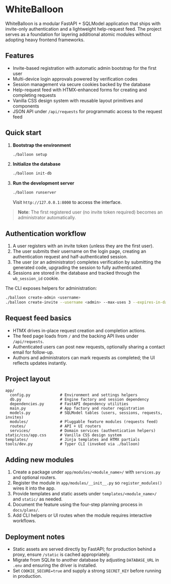 # WhiteBalloon

WhiteBalloon is a modular FastAPI + SQLModel application that ships with invite-only authentication and a lightweight help-request feed. The project serves as a foundation for layering additional atomic modules without adopting heavy frontend frameworks.

## Features
- Invite-based registration with automatic admin bootstrap for the first user
- Multi-device login approvals powered by verification codes
- Session management via secure cookies backed by the database
- Help-request feed with HTMX-enhanced forms for creating and completing requests
- Vanilla CSS design system with reusable layout primitives and components
- JSON API under `/api/requests` for programmatic access to the request feed

## Quick start
1. **Bootstrap the environment**
   ```bash
   ./balloon setup
   ```
2. **Initialize the database**
   ```bash
   ./balloon init-db
   ```
3. **Run the development server**
   ```bash
   ./balloon runserver
   ```
   Visit `http://127.0.0.1:8000` to access the interface.

> **Note**: The first registered user (no invite token required) becomes an administrator automatically.

## Authentication workflow
1. A user registers with an invite token (unless they are the first user).
2. The user submits their username on the login page, creating an authentication request and half-authenticated session.
3. The user (or an administrator) completes verification by submitting the generated code, upgrading the session to fully authenticated.
4. Sessions are stored in the database and tracked through the `wb_session_id` cookie.

The CLI exposes helpers for administration:
```bash
./balloon create-admin <username>
./balloon create-invite --username <admin> --max-uses 3 --expires-in-days 7
```

## Request feed basics
- HTMX drives in-place request creation and completion actions.
- The feed page loads from `/` and the backing API lives under `/api/requests`.
- Authenticated users can post new requests, optionally sharing a contact email for follow-up.
- Authors and administrators can mark requests as completed; the UI reflects updates instantly.

## Project layout
```
app/
  config.py             # Environment and settings helpers
  db.py                 # Engine factory and session dependency
  dependencies.py       # FastAPI dependency utilities
  main.py               # App factory and router registration
  models.py             # SQLModel tables (users, sessions, requests, invites)
  modules/              # Pluggable feature modules (requests feed)
  routes/               # API + UI routers
  services/             # Domain services (authentication helpers)
static/css/app.css      # Vanilla CSS design system
templates/              # Jinja templates and HTMX partials
tools/dev.py            # Typer CLI (invoked via ./balloon)
```

## Adding new modules
1. Create a package under `app/modules/<module_name>/` with `services.py` and optional routers.
2. Register the module in `app/modules/__init__.py` so `register_modules()` wires it into the app.
3. Provide templates and static assets under `templates/<module_name>/` and `static/` as needed.
4. Document the feature using the four-step planning process in `docs/plans/`.
5. Add CLI helpers or UI routes when the module requires interactive workflows.

## Deployment notes
- Static assets are served directly by FastAPI; for production behind a proxy, ensure `/static` is cached appropriately.
- Migrate from SQLite to another database by adjusting `DATABASE_URL` in `.env` and ensuring the driver is installed.
- Set `COOKIE_SECURE=true` and supply a strong `SECRET_KEY` before running in production.
